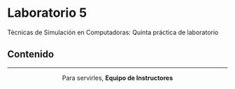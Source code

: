 # Laboratorio 5
Técnicas de Simulación en Computadoras: Quinta práctica de laboratorio 

## Contenido

<hr>
<p align="center">Para servirles, <strong>Equipo de Instructores</strong> </p>

